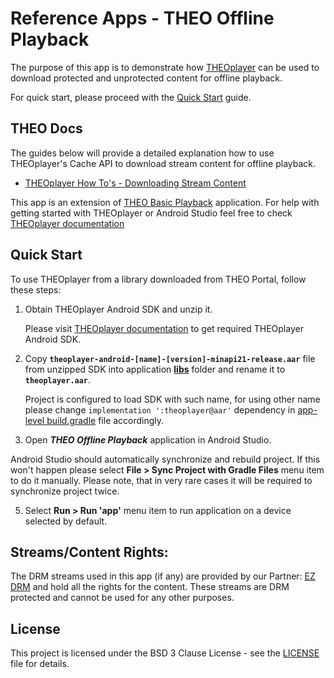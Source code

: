 # Reference Apps - THEO Offline Playback

The purpose of this app is to demonstrate how [THEOplayer] can be used to download protected and
unprotected content for offline playback.

For quick start, please proceed with the [Quick Start](#quick-start) guide.



## THEO Docs

The guides below will provide a detailed explanation how to use THEOplayer's Cache API to download
stream content for offline playback.

  * [THEOplayer How To's - Downloading Stream Content]

This app is an extension of [THEO Basic Playback] application. For help with getting started with
THEOplayer or Android Studio feel free to check [THEOplayer documentation]



## Quick Start

To use THEOplayer from a library downloaded from THEO Portal, follow these steps:
1. Obtain THEOplayer Android SDK and unzip it.

   Please visit [THEOplayer documentation] to get required THEOplayer Android SDK.

2. Copy **`theoplayer-android-[name]-[version]-minapi21-release.aar`** file from unzipped SDK into
   application **[libs]** folder and rename it to **`theoplayer.aar`**.

   Project is configured to load SDK with such name, for using other name please change
   `implementation ':theoplayer@aar'` dependency in [app-level build.gradle] file accordingly.

3. Open _**THEO Offline Playback**_ application in Android Studio. 

Android Studio should automatically synchronize and rebuild project. If this won't happen please
select **File > Sync Project with Gradle Files** menu item to do it manually. Please note, that
in very rare cases it will be required to synchronize project twice.

5. Select **Run > Run 'app'** menu item to run application on a device selected by default.


## Streams/Content Rights:

The DRM streams used in this app (if any) are provided by our Partner: [EZ DRM] and hold all
the rights for the content. These streams are DRM protected and cannot be used for any other purposes.


## License

This project is licensed under the BSD 3 Clause License - see the [LICENSE] file for details.


[//]: # (Links and Guides reference)
[THEOplayer]: https://www.theoplayer.com/
[THEO Basic Playback]: ../Basic-Playback
[THEOplayer How To's - Downloading Stream Content]: guides/howto-downloading-stream-content/README.md
[Get Started with THEOplayer]: https://www.theoplayer.com/licensing
[THEOplayer documentation]: https://docs.theoplayer.com/getting-started/01-sdks/02-android/00-getting-started.md#getting-started-on-android
[EZ DRM]: https://ezdrm.com/

[//]: # (Project files reference)
[LICENSE]: LICENSE
[libs]: app/libs
[app-level build.gradle]: app/build.gradle
